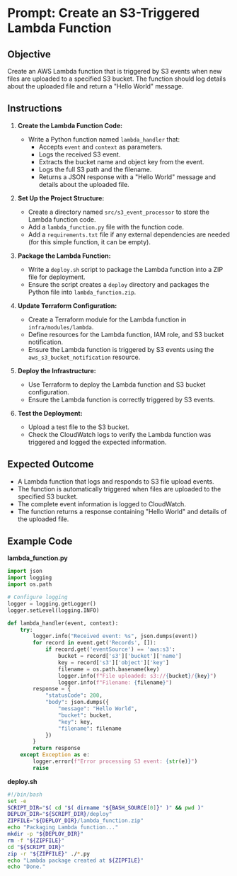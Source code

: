 # Prompt: Create an S3-Triggered Lambda Function

## Objective
Create an AWS Lambda function that is triggered by S3 events when new files are uploaded to a specified S3 bucket. The function should log details about the uploaded file and return a "Hello World" message.

## Instructions

1. **Create the Lambda Function Code:**
   - Write a Python function named `lambda_handler` that:
     - Accepts `event` and `context` as parameters.
     - Logs the received S3 event.
     - Extracts the bucket name and object key from the event.
     - Logs the full S3 path and the filename.
     - Returns a JSON response with a "Hello World" message and details about the uploaded file.

2. **Set Up the Project Structure:**
   - Create a directory named `src/s3_event_processor` to store the Lambda function code.
   - Add a `lambda_function.py` file with the function code.
   - Add a `requirements.txt` file if any external dependencies are needed (for this simple function, it can be empty).

3. **Package the Lambda Function:**
   - Write a `deploy.sh` script to package the Lambda function into a ZIP file for deployment.
   - Ensure the script creates a `deploy` directory and packages the Python file into `lambda_function.zip`.

4. **Update Terraform Configuration:**
   - Create a Terraform module for the Lambda function in `infra/modules/lambda`.
   - Define resources for the Lambda function, IAM role, and S3 bucket notification.
   - Ensure the Lambda function is triggered by S3 events using the `aws_s3_bucket_notification` resource.

5. **Deploy the Infrastructure:**
   - Use Terraform to deploy the Lambda function and S3 bucket configuration.
   - Ensure the Lambda function is correctly triggered by S3 events.

6. **Test the Deployment:**
   - Upload a test file to the S3 bucket.
   - Check the CloudWatch logs to verify the Lambda function was triggered and logged the expected information.

## Expected Outcome
- A Lambda function that logs and responds to S3 file upload events.
- The function is automatically triggered when files are uploaded to the specified S3 bucket.
- The complete event information is logged to CloudWatch.
- The function returns a response containing "Hello World" and details of the uploaded file.

## Example Code

**lambda_function.py**
```python
import json
import logging
import os.path

# Configure logging
logger = logging.getLogger()
logger.setLevel(logging.INFO)

def lambda_handler(event, context):
    try:
        logger.info("Received event: %s", json.dumps(event))
        for record in event.get('Records', []):
            if record.get('eventSource') == 'aws:s3':
                bucket = record['s3']['bucket']['name']
                key = record['s3']['object']['key']
                filename = os.path.basename(key)
                logger.info(f"File uploaded: s3://{bucket}/{key}")
                logger.info(f"Filename: {filename}")
        response = {
            "statusCode": 200,
            "body": json.dumps({
                "message": "Hello World",
                "bucket": bucket,
                "key": key,
                "filename": filename
            })
        }
        return response
    except Exception as e:
        logger.error(f"Error processing S3 event: {str(e)}")
        raise
```

**deploy.sh**
```bash
#!/bin/bash
set -e
SCRIPT_DIR="$( cd "$( dirname "${BASH_SOURCE[0]}" )" && pwd )"
DEPLOY_DIR="${SCRIPT_DIR}/deploy"
ZIPFILE="${DEPLOY_DIR}/lambda_function.zip"
echo "Packaging Lambda function..."
mkdir -p "${DEPLOY_DIR}"
rm -f "${ZIPFILE}"
cd "${SCRIPT_DIR}"
zip -r "${ZIPFILE}" ./*.py
echo "Lambda package created at ${ZIPFILE}"
echo "Done."